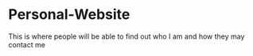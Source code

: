 # Personal-Website
This is where people will be able to find out who I am and how they may contact me

